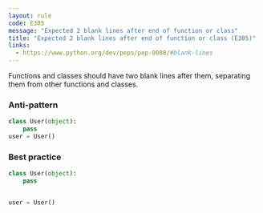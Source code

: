 ```yaml
---
layout: rule
code: E305
message: "Expected 2 blank lines after end of function or class"
title: "Expected 2 blank lines after end of function or class (E305)"
links:
  - https://www.python.org/dev/peps/pep-0008/#blank-lines
---
```


Functions and classes should have two blank lines after them, separating them from other functions and classes.

### Anti-pattern

```python
class User(object):
    pass
user = User()
```

### Best practice

```python
class User(object):
    pass


user = User()
```
